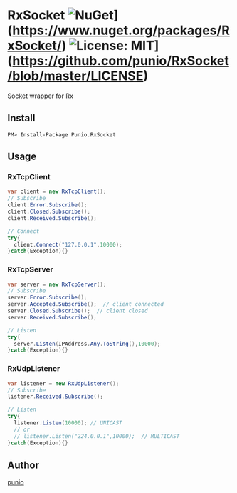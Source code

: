 # RxSocket ![NuGet](https://img.shields.io/nuget/v/Punio.RxSocket.svg)](https://www.nuget.org/packages/RxSocket/) ![License: MIT](http://img.shields.io/badge/license-MIT-blue.svg?style=flat)](https://github.com/punio/RxSocket/blob/master/LICENSE)

Socket wrapper for Rx

## Install
```
PM> Install-Package Punio.RxSocket 
```

## Usage

### RxTcpClient
```cs
var client = new RxTcpClient();
// Subscribe
client.Error.Subscribe();
client.Closed.Subscribe();
client.Received.Subscribe();

// Connect
try{
  client.Connect("127.0.0.1",10000);
}catch(Exception){}
```

### RxTcpServer
```cs
var server = new RxTcpServer();
// Subscribe
server.Error.Subscribe();
server.Accepted.Subscribe();  // client connected
server.Closed.Subscribe();  // client closed
server.Received.Subscribe();

// Listen
try{
  server.Listen(IPAddress.Any.ToString(),10000);
}catch(Exception){}
```

### RxUdpListener
```cs
var listener = new RxUdpListener();
// Subscribe
listener.Received.Subscribe();

// Listen
try{
  listener.Listen(10000); // UNICAST
  // or 
  // listener.Listen("224.0.0.1",10000);  // MULTICAST
}catch(Exception){}
```



## Author
[punio](https://github.com/punio)

